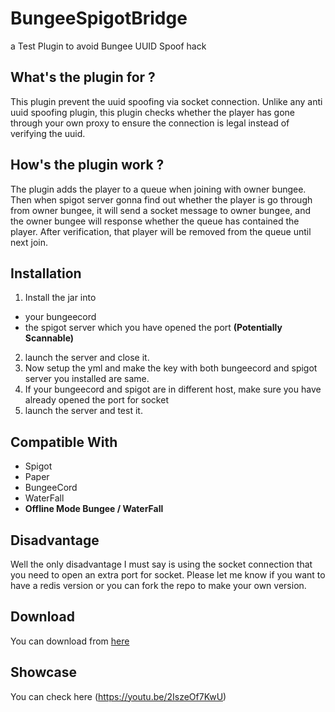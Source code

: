 # BungeeSpigotBridge
a Test Plugin to avoid Bungee UUID Spoof hack

## What's the plugin for ?
This plugin prevent the uuid spoofing via socket connection. Unlike any anti uuid spoofing plugin, this plugin checks whether the player has gone through your own proxy to ensure the connection is legal instead of verifying the uuid.

## How's the plugin work ?
The plugin adds the player to a queue when joining with owner bungee.
Then when spigot server gonna find out whether the player is go through from owner bungee, it will send a socket message to owner bungee,
and the owner bungee will response whether the queue has contained the player. After verification, that player will be removed from the queue until next join.

## Installation
1. Install the jar into 
  - your bungeecord 
  - the spigot server which you have opened the port **(Potentially Scannable)**
2. launch the server and close it.
3. Now setup the yml and make the key with both bungeecord and spigot server you installed are same.
4. If your bungeecord and spigot are in different host, make sure you have already opened the port for socket
5. launch the server and test it.

## Compatible With
- Spigot
- Paper
- BungeeCord
- WaterFall
- **Offline Mode Bungee / WaterFall**


## Disadvantage
Well the only disadvantage I must say is using the socket connection that you need to open an extra port for socket. Please let me know if you want to have a redis version or you can fork the repo to make your own version.

## Download
  You can download from [here](http://www.mediafire.com/file/yl75fip8x3z6he7/BungeeSpigotBridge.jar/file)
  
  
## Showcase
  You can check here (https://youtu.be/2IszeOf7KwU)
  
